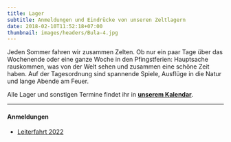 ```yaml
---
title: Lager
subtitle: Anmeldungen und Eindrücke von unseren Zeltlagern
date: 2018-02-10T11:52:18+07:00
thumbnail: images/headers/Bula-4.jpg
---
```

Jeden Sommer fahren wir zusammen Zelten.
Ob nur ein paar Tage über das Wochenende oder eine ganze Woche in den Pfingstferien:
Hauptsache rauskommen, was von der Welt sehen und zusammen eine schöne Zeit haben.
Auf der Tagesordnung sind spannende Spiele, Ausflüge in die Natur und lange Abende am Feuer.

Alle Lager und sonstigen Termine findet ihr in **[unserem Kalendar](https://cloud.barrakuda.de/apps/calendar/embed/w6jo3JALqTN4cgtT)**.

- - -

#### Anmeldungen

* [Leiterfahrt 2022](https://cloud.barrakuda.de/s/zZPbeCm4CiSnLFH)